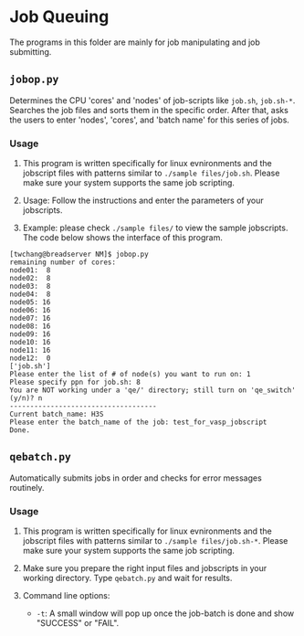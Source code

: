 #  Job Queuing
The programs in this folder are mainly for job manipulating and job submitting.

## `jobop.py`
Determines the CPU 'cores' and 'nodes' of job-scripts like `job.sh`, `job.sh-*`. Searches the job files and sorts them in the specific order. After that, asks the users to enter 'nodes', 'cores', and 'batch name' for this series of jobs.

### Usage
1. This program is written specifically for linux evnironments and the jobscript files with patterns similar to `./sample files/job.sh`. Please make sure your system supports the same job scripting.

2. Usage: Follow the instructions and enter the parameters of your jobscripts.

3. Example: please check `./sample files/` to view the sample jobscripts. The code below shows the interface of this program.
```
[twchang@breadserver NM]$ jobop.py
remaining number of cores:
node01:  8
node02:  8
node03:  8
node04:  8
node05: 16
node06: 16
node07: 16
node08: 16
node09: 16
node10: 16
node11: 16
node12:  0
['job.sh']
Please enter the list of # of node(s) you want to run on: 1
Please specify ppn for job.sh: 8
You are NOT working under a 'qe/' directory; still turn on 'qe_switch' (y/n)? n
------------------------------------
Current batch_name: H3S
Please enter the batch_name of the job: test_for_vasp_jobscript
Done.

```


## `qebatch.py`
Automatically submits jobs in order and checks for error messages routinely.

### Usage
1. This program is written specifically for linux evnironments and the jobscript files with patterns similar to `./sample files/job.sh-*`. Please make sure your system supports the same job scripting.

2. Make sure you prepare the right input files and jobscripts in your working directory. Type `qebatch.py` and wait for results.

3. Command line options: 
	* `-t`: A small window will pop up once the job-batch is done and show "SUCCESS" or "FAIL".
